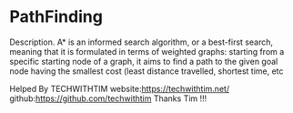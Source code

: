 # PathFinding
Description. A* is an informed search algorithm, or a best-first search, meaning that it is formulated in terms of weighted graphs: starting from a specific starting node of a graph, it aims to find a path to the given goal node having the smallest cost (least distance travelled, shortest time, etc

Helped By TECHWITHTIM
website:https://techwithtim.net/
github:https://github.com/techwithtim
Thanks Tim !!!
